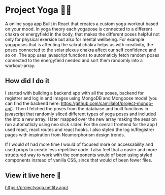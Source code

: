 # Project Yoga :ok_woman:

A online yoga app Built in React that creates a custom yoga-workout based on your mood. In yoga theory each yogapose is connected to a different chakra or energyfield in the body, that makes the different poses helpful not only for physical exersice but also for mental wellbeing. For example yogaposes that is affecting the sakral chakra helps us with creativity, the poses connected to the solar plexus chakra affect our self confidence and so on. The app uses javascript functions to automaticly fetch random poses connected to the energyfield needed and sort them randomly into a workout-array.   

## How did I do it

I started with building a backend app with all the poses, backend for registrer and log in and images using MongoDB and Mongoose model (you can find the backend here: https://github.com/camillalof/project-mongo-api). Then I fetched the poses from the database and built functions in javascript that randomly sliced different types of yoga poses and included the into a new array. I later mapped over the new array making the session run automatlicly using neo slick slider. For the overall frontend for the app I used react, react routes and react hooks. I also styled the log in/Registrer pages with inspiration from Neumorphorism design trends.

If I would of had more time I would of focused more on accessability and used props to create less repetitive code. I also feel that a easier and more structured way to work with the components would of been using styled components instead of vanilla CSS, since that would of been fewer files.

## View it live here :eyes:

https://projectyoga.netlify.app/ 
